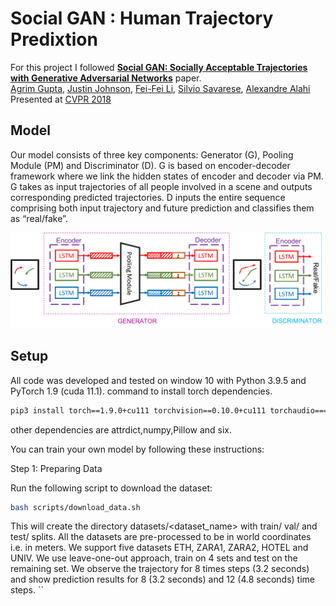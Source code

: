 # Social GAN : Human Trajectory Predixtion

For this project I followed **<a href="https://arxiv.org/abs/1803.10892">Social GAN: Socially Acceptable Trajectories with Generative Adversarial Networks</a>** paper.
<br>
<a href="http://web.stanford.edu/~agrim/">Agrim Gupta</a>,
<a href="http://cs.stanford.edu/people/jcjohns/">Justin Johnson</a>,
<a href="http://vision.stanford.edu/feifeili/">Fei-Fei Li</a>,
<a href="http://cvgl.stanford.edu/silvio/">Silvio Savarese</a>,
<a href="http://web.stanford.edu/~alahi/">Alexandre Alahi</a>
<br>
Presented at [CVPR 2018](http://cvpr2018.thecvf.com/)


## Model
Our model consists of three key components: Generator (G), Pooling Module (PM) and Discriminator (D). G is based on encoder-decoder framework where we link the hidden states of encoder and decoder via PM. G takes as input trajectories of all people involved in a scene and outputs corresponding predicted trajectories. D inputs the entire sequence comprising both input trajectory and future prediction and classifies them as “real/fake”.

<div align='center'>
  <img src='images/model.png' width='1000px'>
</div>

## Setup
All code was developed and tested on window 10 with Python 3.9.5 and PyTorch 1.9 (cuda 11.1).
command to install torch dependencies. 
```bash
pip3 install torch==1.9.0+cu111 torchvision==0.10.0+cu111 torchaudio===0.9.0 -f https://download.pytorch.org/whl/torch_stable.html
```

other dependencies are attrdict,numpy,Pillow and six.

You can train your own model by following these instructions:

Step 1: Preparing Data

Run the following script to download the dataset:

```bash
bash scripts/download_data.sh
```

This will create the directory datasets/<dataset_name> with train/ val/ and test/ splits. All the datasets are pre-processed to be in world coordinates i.e. in meters. We support five datasets ETH, ZARA1, ZARA2, HOTEL and UNIV. We use leave-one-out approach, train on 4 sets and test on the remaining set. We observe the trajectory for 8 times steps (3.2 seconds) and show prediction results for 8 (3.2 seconds) and 12 (4.8 seconds) time steps.
``


